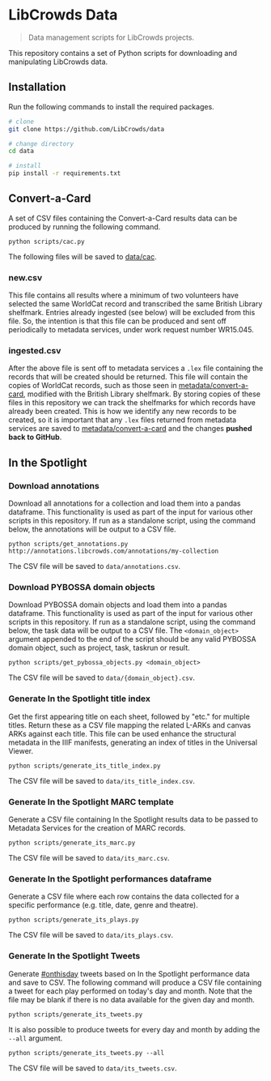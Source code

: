 # LibCrowds Data

> Data management scripts for LibCrowds projects.

This repository contains a set of Python scripts for downloading and
manipulating LibCrowds data.

## Installation

Run the following commands to install the required packages.

```bash
# clone
git clone https://github.com/LibCrowds/data

# change directory
cd data

# install
pip install -r requirements.txt
```

## Convert-a-Card

A set of CSV files containing the Convert-a-Card results data can be produced
by running the following command.

```
python scripts/cac.py
```

The following files will be saved to [data/cac](data/cac).

### new.csv

This file contains all results where a minimum of two volunteers have
selected the same WorldCat record and transcribed the same British Library
shelfmark. Entries already ingested (see below) will be excluded from this
file. So, the intention is that this file can be produced and sent off
periodically to metadata services, under work request number WR15.045.

### ingested.csv

After the above file is sent off to metadata services a `.lex` file containing
the records that will be created should be returned. This file will contain
the copies of WorldCat records, such as those seen in
[metadata/convert-a-card](metadata/convert-a-card), modified with the British
Library shelfmark. By storing copies of these files
in this repository we can track the shelfmarks for which records have already
been created. This is how we identify any new records to be created, so it
is important that any `.lex` files returned from metadata services are saved
to [metadata/convert-a-card](metadata/convert-a-card) and the changes
**pushed back to GitHub**.


## In the Spotlight

### Download annotations

Download all annotations for a collection and load them into a pandas
dataframe. This functionality is used as part of the input for various other
scripts in this repository. If run as a standalone script, using the command
below, the annotations will be output to a CSV file.

```
python scripts/get_annotations.py http://annotations.libcrowds.com/annotations/my-collection
```

The CSV file will be saved to `data/annotations.csv`.


### Download PYBOSSA domain objects

Download PYBOSSA domain objects and load them into a pandas dataframe. This
functionality is used as part of the input for various other scripts in this
repository. If run as a standalone script, using the command below, the task
data will be output to a CSV file. The `<domain_object>` argument appended to
the end of the script should be any valid PYBOSSA domain object, such as
project, task, taskrun or result.

```
python scripts/get_pybossa_objects.py <domain_object>
```

The CSV file will be saved to `data/{domain_object}.csv`.


### Generate In the Spotlight title index

Get the first appearing title on each sheet, followed by "etc." for
multiple titles. Return these as a CSV file mapping the related L-ARKs and
canvas ARKs against each title. This file can be used enhance the structural
metadata in the IIIF manifests, generating an index of titles in the Universal
Viewer.

```
python scripts/generate_its_title_index.py
```

The CSV file will be saved to `data/its_title_index.csv`.


### Generate In the Spotlight MARC template

Generate a CSV file containing In the Spotlight results data to be passed to
Metadata Services for the creation of MARC records.

```
python scripts/generate_its_marc.py
```

The CSV file will be saved to `data/its_marc.csv`.

### Generate In the Spotlight performances dataframe

Generate a CSV file where each row contains the data collected for a specific
performance (e.g. title, date, genre and theatre).

```
python scripts/generate_its_plays.py
```

The CSV file will be saved to `data/its_plays.csv`.

### Generate In the Spotlight Tweets

Generate [#onthisday](https://twitter.com/hashtag/onthisday) tweets based on
In the Spotlight performance data and save to CSV. The following command
will produce a CSV file containing a tweet for each play performed on today's
day and month. Note that the file may be blank if there is no data available
for the given day and month.

```
python scripts/generate_its_tweets.py
```

It is also possible to produce tweets for every day and month by adding the
`--all` argument.

```
python scripts/generate_its_tweets.py --all
```

The CSV file will be saved to `data/its_tweets.csv`.
